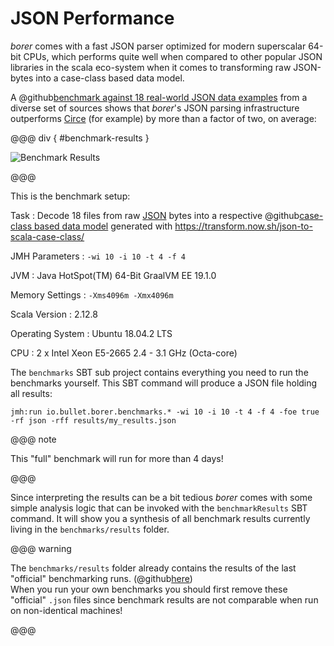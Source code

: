 JSON Performance
================

_borer_ comes with a fast JSON parser optimized for modern superscalar 64-bit CPUs, which performs quite well when
compared to other popular JSON libraries in the scala eco-system when it comes to transforming raw JSON-bytes  into a
case-class based data model.

A @github[benchmark against 18 real-world JSON data examples](/benchmarks/src/main/resources/) from a diverse set of
sources shows that _borer_'s JSON parsing infrastructure outperforms [Circe] (for example) by more than a factor of two,
on average:

@@@ div { #benchmark-results }

![Benchmark Results](.../benchmark-results.svg)

@@@

This is the benchmark setup:

Task
: Decode 18 files from raw [JSON] bytes into a respective
  @github[case-class based data model](/benchmarks/src/main/scala/io/bullet/borer/benchmarks/Model.scala)
  generated with https://transform.now.sh/json-to-scala-case-class/

JMH Parameters
: `-wi 10 -i 10 -t 4 -f 4`  

JVM
: Java HotSpot(TM) 64-Bit GraalVM EE 19.1.0

Memory Settings
: `-Xms4096m -Xmx4096m`

Scala Version
: 2.12.8

Operating System
: Ubuntu 18.04.2 LTS

CPU
: 2 x Intel Xeon E5-2665 2.4 - 3.1 GHz (Octa-core)

The `benchmarks` SBT sub project contains everything you need to run the benchmarks yourself.
This SBT command will produce a JSON file holding all results:

    jmh:run io.bullet.borer.benchmarks.* -wi 10 -i 10 -t 4 -f 4 -foe true -rf json -rff results/my_results.json  

@@@ note

This "full" benchmark will run for more than 4 days!

@@@

Since interpreting the results can be a bit tedious _borer_ comes with some simple analysis logic that can be invoked
with the `benchmarkResults` SBT command. It will show you a synthesis of all benchmark results currently living in the
`benchmarks/results` folder.

@@@ warning

The `benchmarks/results` folder already contains the results of the last "official" benchmarking runs.
(@github[here](/benchmarks/results/))<br>
When you run your own benchmarks you should first remove these "official" `.json` files since benchmark results are
not comparable when run on non-identical machines!

@@@ 
 
  [JSON]: http://json.org/
  [Circe]: https://circe.github.io/circe/